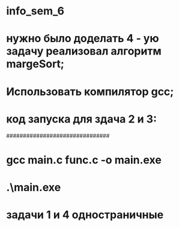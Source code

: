 # info_sem_6
# нужно было доделать 4 - ую задачу реализовал алгоритм margeSort;
# Использовать компилятор gcc;
# код запуска для здача 2 и 3:
###############################
# gcc main.c func.c -o main.exe
# .\main.exe
# задачи 1 и 4 одностраничные 
